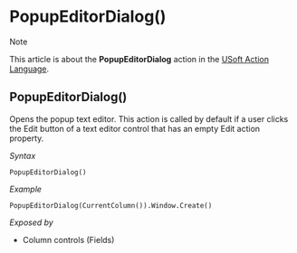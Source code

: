 # PopupEditorDialog()



> [!NOTE]
> This article is about the **PopupEditorDialog** action in the [USoft Action Language](/docs/Task%20flow/Action%20Language%20reference/USoft%20Action%20Language.md).

## **PopupEditorDialog()**

Opens the popup text editor. This action is called by default if a user clicks the Edit button of a text editor control that has an empty Edit action property.

*Syntax*

```
PopupEditorDialog()
```

*Example*

```
PopupEditorDialog(CurrentColumn()).Window.Create()
```

*Exposed by*

- Column controls (Fields)